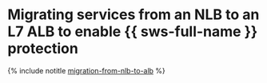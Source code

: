 # Migrating services from an NLB to an L7 ALB to enable {{ sws-full-name }} protection

{% include notitle [migration-from-nlb-to-alb](../../../_tutorials/security/migration-from-nlb-to-alb.md) %}
